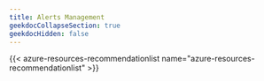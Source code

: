 ```yaml
---
title: Alerts Management
geekdocCollapseSection: true
geekdocHidden: false
---
```


{{< azure-resources-recommendationlist name="azure-resources-recommendationlist" >}}

